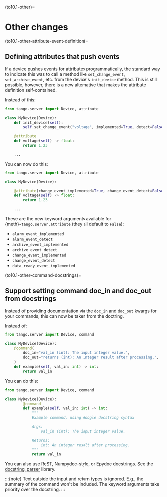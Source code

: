 (to10.1-other)=

# Other changes

(to10.1-other-attribute-event-definition)=

## Defining attributes that push events

If a device pushes events for attributes programmatically, the standard way to indicate this was to call a
method like `set_change_event`, `set_archive_event`, etc. from the device's `init_device` method.  This is
still possible, however, there is a new alternative that makes the attribute definition self-contained.

Instead of this:

```python
from tango.server import Device, attribute

class MyDevice(Device):
    def init_device(self):
        self.set_change_event("voltage", implemented=True, detect=False)

    @attribute
    def voltage(self) -> float:
        return 1.23

    ...
```

You can now do this:

```python
from tango.server import Device, attribute

class MyDevice(Device):

    @attribute(change_event_implemented=True, change_event_detect=False)
    def voltage(self) -> float:
        return 1.23

    ...
```

These are the new keyword arguments available for {meth}`~tango.server.attribute` (they all default to `False`):
- `alarm_event_implemented`
- `alarm_event_detect`
- `archive_event_implemented`
- `archive_event_detect`
- `change_event_implemented`
- `change_event_detect`
- `data_ready_event_implemented`

(to10.1-other-command-docstrings)=

## Support setting command doc_in and doc_out from docstrings

Instead of providing documentation via the `doc_in` and `doc_out` kwargs for your commands, this can
now be taken from the doctring.


Instead of:

```python
from tango.server import Device, command

class MyDevice(Device):
    @command(
        doc_in="val_in (int): The input integer value.",
        doc_out="returns (int): An integer result after processing.",
    )
    def example(self, val_in: int) -> int:
        return val_in
```

You can do this:

```python
from tango.server import Device, command

class MyDevice(Device):
        @command
        def example(self, val_in: int) -> int:
            """
            Example command, using Google docstring syntax

            Args:
                val_in (int): The input integer value.

            Returns:
                int: An integer result after processing.
            """
            return val_in
```

You can also use ReST, Numpydoc-style, or Epydoc docstrings.
See the [docstring_parser](https://github.com/rr-/docstring_parser) library.

:::{note}
Text outside the input and return types is ignored.  E.g., the summary of the command won't be included.
The keyword arguments take priority over the docstring.
:::
